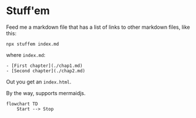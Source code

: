 # Stuff'em

Feed me a markdown file that has a list of links to other markdown files, like this:

```
npx stuffem index.md
```

where `index.md`:

```
- [First chapter](./chap1.md)
- [Second chapter](./chap2.md)
```

Out you get an `index.html`.

By the way, supports mermaidjs.

```mermaid
flowchart TD
    Start --> Stop
```


